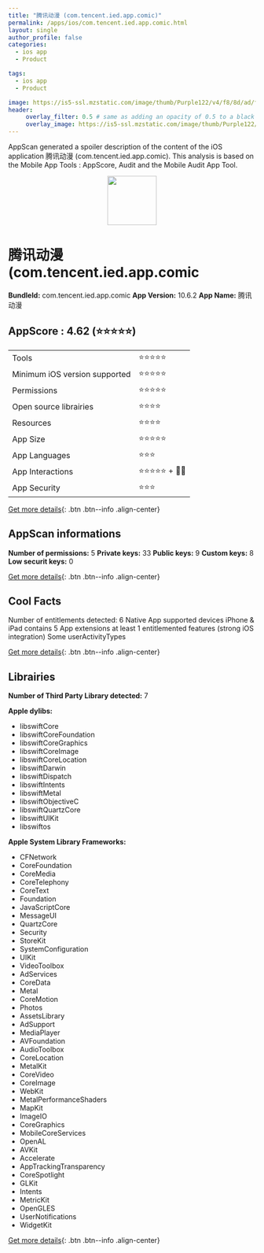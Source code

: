 ```yaml
---
title: "腾讯动漫 (com.tencent.ied.app.comic)"
permalink: /apps/ios/com.tencent.ied.app.comic.html
layout: single
author_profile: false
categories: 
  - ios app 
  - Product 

tags: 
  - ios app 
  - Product 

image: https://is5-ssl.mzstatic.com/image/thumb/Purple122/v4/f8/8d/ad/f88dad90-da2a-23d0-0fba-894e66c36a9c/AppIcon-1x_U007emarketing-0-7-0-0-85-220.png/512x512bb.jpg
header: 
     overlay_filter: 0.5 # same as adding an opacity of 0.5 to a black background
     overlay_image: https://is5-ssl.mzstatic.com/image/thumb/Purple122/v4/f8/8d/ad/f88dad90-da2a-23d0-0fba-894e66c36a9c/AppIcon-1x_U007emarketing-0-7-0-0-85-220.png/512x512bb.jpg
---
```

AppScan generated a spoiler description of the content of the iOS application 腾讯动漫 (com.tencent.ied.app.comic). This analysis is based on the Mobile App Tools : AppScore, Audit and the Mobile Audit App Tool.

  
  
<div style="text-align: center;"><img src="https://is5-ssl.mzstatic.com/image/thumb/Purple122/v4/f8/8d/ad/f88dad90-da2a-23d0-0fba-894e66c36a9c/AppIcon-1x_U007emarketing-0-7-0-0-85-220.png/512x512bb.jpg" width="100" height="100"></div>  
  
# 腾讯动漫 (com.tencent.ied.app.comic

**BundleId:** com.tencent.ied.app.comic
**App Version:** 10.6.2
**App Name:** 腾讯动漫


## AppScore : 4.62 (⭐️⭐️⭐️⭐️⭐️) 

<table>
<tr><td> Tools </td><td> ⭐️⭐️⭐️⭐️⭐️ </td></tr>
<tr><td> Minimum iOS version supported </td><td> ⭐️⭐️⭐️⭐️⭐️ </td></tr>
<tr><td> Permissions </td><td> ⭐️⭐️⭐️⭐️⭐️ </td></tr>
<tr><td> Open source librairies </td><td> ⭐️⭐️⭐️⭐️ </td></tr>
<tr><td> Resources </td><td> ⭐️⭐️⭐️⭐️ </td></tr>
<tr><td> App Size </td><td> ⭐️⭐️⭐️⭐️⭐️ </td></tr>
<tr><td> App Languages </td><td> ⭐️⭐️⭐️ </td></tr>
<tr><td> App Interactions </td><td> ⭐️⭐️⭐️⭐️⭐️ + 🌟🌟 </td></tr>
<tr><td> App Security </td><td> ⭐️⭐️⭐️ </td></tr>
</table>

[Get more details](/pricing.html){: .btn .btn--info .align-center}  
  
## AppScan informations 

**Number of permissions:** 5
**Private keys:** 33
**Public keys:** 9
**Custom keys:** 8
**Low securit keys:** 0
  
[Get more details](/pricing.html){: .btn .btn--info .align-center}

## Cool Facts

Number of entitlements detected: 6
Native App
supported devices iPhone & iPad
contains 5 App extensions
at least 1 entitlemented features (strong iOS integration)
Some userActivityTypes
  
[Get more details](/pricing.html){: .btn .btn--info .align-center}

## Librairies 
**Number of Third Party Library detected:** 7

**Apple dylibs:**
- libswiftCore
- libswiftCoreFoundation
- libswiftCoreGraphics
- libswiftCoreImage
- libswiftCoreLocation
- libswiftDarwin
- libswiftDispatch
- libswiftIntents
- libswiftMetal
- libswiftObjectiveC
- libswiftQuartzCore
- libswiftUIKit
- libswiftos


**Apple System Library Frameworks:**
- CFNetwork
- CoreFoundation
- CoreMedia
- CoreTelephony
- CoreText
- Foundation
- JavaScriptCore
- MessageUI
- QuartzCore
- Security
- StoreKit
- SystemConfiguration
- UIKit
- VideoToolbox
- AdServices
- CoreData
- Metal
- CoreMotion
- Photos
- AssetsLibrary
- AdSupport
- MediaPlayer
- AVFoundation
- AudioToolbox
- CoreLocation
- MetalKit
- CoreVideo
- CoreImage
- WebKit
- MetalPerformanceShaders
- MapKit
- ImageIO
- CoreGraphics
- MobileCoreServices
- OpenAL
- AVKit
- Accelerate
- AppTrackingTransparency
- CoreSpotlight
- GLKit
- Intents
- MetricKit
- OpenGLES
- UserNotifications
- WidgetKit


  
[Get more details](/pricing.html){: .btn .btn--info .align-center}


